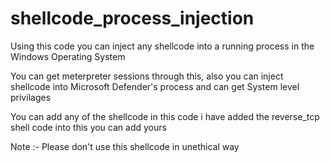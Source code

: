 # shellcode_process_injection
Using this code you can inject any shellcode into a running process in the Windows Operating System

You can get meterpreter sessions through this, also you can inject shellcode into Microsoft Defender's process and can get System level privilages

You can add any of the shellcode in this code i have added the reverse_tcp shell code into this you can add yours

Note :- Please don't use this shellcode in unethical way
